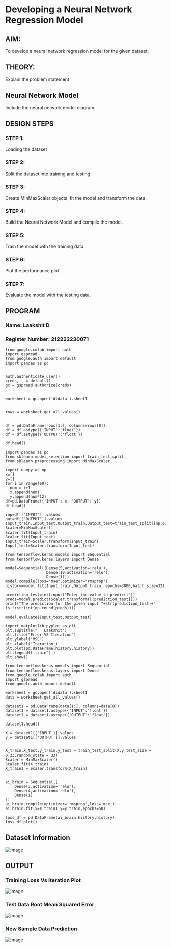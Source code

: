 # Developing a Neural Network Regression Model

## AIM:
To develop a neural network regression model for the given dataset.

## THEORY:
Explain the problem statement

## Neural Network Model
Include the neural network model diagram.

## DESIGN STEPS
### STEP 1:
Loading the dataset
### STEP 2:
Split the dataset into training and testing
### STEP 3:
Create MinMaxScalar objects ,fit the model and transform the data.
### STEP 4:
Build the Neural Network Model and compile the model.
### STEP 5:
Train the model with the training data.
### STEP 6:
Plot the performance plot
### STEP 7:
Evaluate the model with the testing data.

## PROGRAM
### Name: Laakshit D
### Register Number: 212222230071
```
from google.colab import auth
import gspread
from google.auth import default
import pandas as pd


auth.authenticate_user()
creds, _ = default()
gc = gspread.authorize(creds)


worksheet = gc.open('dldata').sheet1


rows = worksheet.get_all_values()


df = pd.DataFrame(rows[1:], columns=rows[0])
df = df.astype({'INPUT':'float'})
df = df.astype({'OUTPUT':'float'})

df.head()

import pandas as pd
from sklearn.model_selection import train_test_split
from sklearn.preprocessing import MinMaxScaler

import numpy as np
x=[]
y=[]
for i in range(60):
  num = i+1
  x.append(num)
  y.append(num*12) 
df=pd.DataFrame({'INPUT': x, 'OUTPUT': y})
df.head()

inp=df[["INPUT"]].values
out=df[["OUTPUT"]].values
Input_train,Input_test,Output_train,Output_test=train_test_split(inp,out,test_size=0.33)
Scaler=MinMaxScaler()
Scaler.fit(Input_train)
Scaler.fit(Input_test)
Input_train=Scaler.transform(Input_train)
Input_test=Scaler.transform(Input_test)

from tensorflow.keras.models import Sequential
from tensorflow.keras.layers import Dense

model=Sequential([Dense(5,activation='relu'),
                  Dense(10,activation='relu'),
                  Dense(1)])
model.compile(loss="mse",optimizer="rmsprop")
history=model.fit(Input_train,Output_train, epochs=3000,batch_size=32)

prediction_test=int(input("Enter the value to predict:"))
preds=model.predict(Scaler.transform([[prediction_test]]))
print("The prediction for the given input "+str(prediction_test)+" is:"+str(int(np.round(preds))))

model.evaluate(Input_test,Output_test)

import matplotlib.pyplot as plt
plt.suptitle("   Laakshit")
plt.title("Error VS Iteration")
plt.ylabel('MSE')
plt.xlabel('Iteration')
plt.plot(pd.DataFrame(history.history))
plt.legend(['train'] )
plt.show()

from tensorflow.keras.models import Sequential
from tensorflow.keras.layers import Dense
from google.colab import auth
import gspread
from google.auth import default

worksheet = gc.open('dldata').sheet1
data = worksheet.get_all_values()

dataset1 = pd.DataFrame(data[1:], columns=data[0])
dataset1 = dataset1.astype({'INPUT':'float'})
dataset1 = dataset1.astype({'OUTPUT':'float'})

dataset1.head()

X = dataset1[['INPUT']].values
y = dataset1[['OUTPUT']].values


X_train,X_test,y_train,y_test = train_test_split(X,y,test_size = 0.33,random_state = 33)
Scaler = MinMaxScaler()
Scaler.fit(X_train)
X_train1 = Scaler.transform(X_train)


ai_brain = Sequential([
    Dense(3,activation='relu'),
    Dense(4,activation='relu'),
    Dense(1)
])
ai_brain.compile(optimizer='rmsprop',loss='mse')
ai_brain.fit(x=X_train1,y=y_train,epochs=50)

loss_df = pd.DataFrame(ai_brain.history.history)
loss_df.plot()

```

## Dataset Information

![image](https://github.com/laakshit-D/basic-nn-model/assets/119559976/1dfbb4aa-4e91-423d-a8de-64b8ec2da879)

## OUTPUT
### Training Loss Vs Iteration Plot

![image](https://github.com/Harishspice/Neural-Regression-Model/assets/117935868/8439765e-1f72-4ce7-bf81-c0a8147fbbf0)

### Test Data Root Mean Squared Error

![image](https://github.com/laakshit-D/basic-nn-model/assets/119559976/dbf68cd8-1401-4577-a02a-9a5925c560c4)

### New Sample Data Prediction

![image](https://github.com/laakshit-D/basic-nn-model/assets/119559976/84b1ec0e-4dde-4e1d-8884-8e39f4bb5917)


